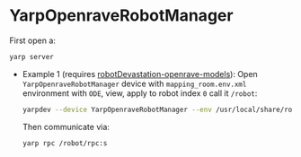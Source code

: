 # YarpOpenraveRobotManager

First open a:
```bash
yarp server
```

- Example 1 (requires [robotDevastation-openrave-models](https://github.com/asrob-uc3m/robotDevastation-openrave-models)): Open `YarpOpenraveRobotManager` device with `mapping_room.env.xml` environment with `ODE`, view, apply to robot index `0` call it `/robot`:
   ```bash
   yarpdev --device YarpOpenraveRobotManager --env /usr/local/share/robotDevastation-openrave-models/contexts/openrave/ecro/mapping_room.env.xml --physics ode --view --robotIndex 0 --name /robot
   ```
   Then communicate via:
   ```
   yarp rpc /robot/rpc:s
   ```
